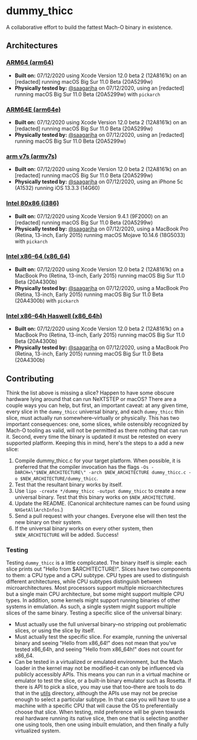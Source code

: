 # dummy_thicc

A collaborative effort to build the fattest Mach-O binary in existence.

## Architectures

### [ARM64 (arm64)](https://github.com/saagarjha/dummy_thicc/tree/master/arm64)

* **Built on:** 07/12/2020 using Xcode Version 12.0 beta 2 (12A8161k) on an [redacted] running macOS Big Sur 11.0 Beta (20A5299w)
* **Physically tested by:** [@saagarjha](https://github.com/saagarjha) on 07/12/2020, using an [redacted] running macOS Big Sur 11.0 Beta (20A5299w) with `pickarch`

### [ARM64E (arm64e)](https://github.com/saagarjha/dummy_thicc/tree/master/arm64e)

* **Built on:** 07/12/2020 using Xcode Version 12.0 beta 2 (12A8161k) on an [redacted] running macOS Big Sur 11.0 Beta (20A5299w)
* **Physically tested by:** [@saagarjha](https://github.com/saagarjha) on 07/12/2020, using an [redacted] running macOS Big Sur 11.0 Beta (20A5299w)

### [arm v7s (armv7s)](https://github.com/saagarjha/dummy_thicc/tree/master/armv7s)

* **Built on:** 07/12/2020 using Xcode Version 12.0 beta 2 (12A8161k) on an [redacted] running macOS Big Sur 11.0 Beta (20A5299w)
* **Physically tested by:** [@saagarjha](https://github.com/saagarjha) on 07/12/2020, using an iPhone 5c (A1532) running iOS 13.3.3 (14G60)

### [Intel 80x86 (i386)](https://github.com/saagarjha/dummy_thicc/tree/master/i386)

* **Built on:** 07/12/2020 using Xcode Version 9.4.1 (9F2000) on an [redacted] running macOS Big Sur 11.0 Beta (20A5299w)
* **Physically tested by:** [@saagarjha](https://github.com/saagarjha) on 07/12/2020, using a MacBook Pro (Retina, 13-inch, Early 2015) running macOS Mojave 10.14.6 (18G5033) with `pickarch`

### [Intel x86-64 (x86_64)](https://github.com/saagarjha/dummy_thicc/tree/master/x86_64)

* **Built on:** 07/12/2020 using Xcode Version 12.0 beta 2 (12A8161k) on a MacBook Pro (Retina, 13-inch, Early 2015) running macOS Big Sur 11.0 Beta (20A4300b)
* **Physically tested by:** [@saagarjha](https://github.com/saagarjha) on 07/12/2020, using a MacBook Pro (Retina, 13-inch, Early 2015) running macOS Big Sur 11.0 Beta (20A4300b) with `pickarch`

### [Intel x86-64h Haswell (x86_64h)](https://github.com/saagarjha/dummy_thicc/tree/master/x86_64h)

* **Built on:** 07/12/2020 using Xcode Version 12.0 beta 2 (12A8161k) on a MacBook Pro (Retina, 13-inch, Early 2015) running macOS Big Sur 11.0 Beta (20A4300b)
* **Physically tested by:** [@saagarjha](https://github.com/saagarjha) on 07/12/2020, using a MacBook Pro (Retina, 13-inch, Early 2015) running macOS Big Sur 11.0 Beta (20A4300b)

## Contributing

Think the list above is missing a slice? Happen to have some obscure hardware lying around that can run NeXTSTEP or macOS? There are a couple ways you can help, but first, an important caveat: at any given time, every slice in the `dummy_thicc` universal binary, and each `dummy_thicc` thin slice, must actually run somewhere–virtually or physically. This has two important consequences: one, some slices, while ostensibly recognized by Mach-O tooling as valid, will not be permitted as there nothing that can run it. Second, every time the binary is updated it must be retested on every supported platform. Keeping this in mind, here's the steps to a add a new slice:

1. Compile dummy_thicc.c for your target platform. When possible, it is preferred that the compiler invocation has the flags `-Os -DARCH=\"$NEW_ARCHITECTURE\" -arch $NEW_ARCHITECTURE dummy_thicc.c -o $NEW_ARCHITECTURE/dummy_thicc`.
2. Test that the resultant binary works by itself.
3. Use `lipo -create */dummy_thicc -output dummy_thicc` to create a new universal binary. Test that this binary works on `$NEW_ARCHITECTURE`.
4. Update the README. (Canonical architecture names can be found using `NXGetAllArchInfos`.)
5. Send a pull request with your changes. Everyone else will then test the new binary on their system.
6. If the universal binary works on every other system, then `$NEW_ARCHITECTURE` will be added. Success!

### Testing

Testing `dummy_thicc` is a little complicated. The binary itself is simple: each slice prints out "Hello from $ARCHITECTURE!". Slices have two components to them: a CPU type and a CPU subtype. CPU types are used to distinguish different architectures, while CPU subtypes distinguish between microarchitectures. Most processors support multiple microarchitectures but a single main CPU architecture, but some might support multiple CPU types. In addition, some kernels might support running binaries of other systems in emulation. As such, a single system might support multiple slices of the same binary. Testing a specific slice of the universal binary:

* Must actually use the full universal binary–no stripping out problematic slices, or using the slice by itself.
* Must actually test the specific slice. For example, running the universal binary and seeing "Hello from x86_64!" does not mean that you've tested x86_64h, and seeing "Hello from x86_64h!" does not count for x86_64.
* Can be tested in a virtualized or emulated environment, but the Mach loader in the kernel may not be modified–it can only be influenced via publicly accessibly APIs. This means you can run in a virtual machine or emulator to test the slice, or a built-in binary emulator such as Rosetta. If there is API to pick a slice, you may use that too–there are tools to do that in the [utils](https://github.com/saagarjha/dummy_thicc/tree/master/utils) directory, although the APIs use may not be precise enough to select a particular subtype. In that case you will have to use a machine with a specific CPU that will cause the OS to preferentially choose that slice. When testing, mild preference will be given towards real hardware running its native slice, then one that is selecting another one using tools, then one using inbuilt emulation, and then finally a fully virtualized system.
